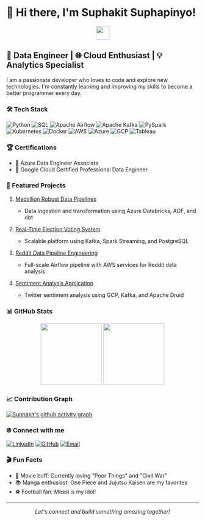 # 👋 Hi there, I'm Suphakit Suphapinyo!

<div align="center">
  <img src="https://media.giphy.com/media/hvRJCLFzcasrR4ia7z/giphy.gif" width="35"/>
</div>

## 🚀 Data Engineer | 🌐 Cloud Enthusiast | 💡 Analytics Specialist

I am a passionate developer who loves to code and explore new technologies. I'm constantly learning and improving my skills to become a better programmer every day.

### 🛠 Tech Stack

![Python](https://img.shields.io/badge/-Python-3776AB?style=flat-square&logo=Python&logoColor=white)
![SQL](https://img.shields.io/badge/-SQL-4479A1?style=flat-square&logo=MySQL&logoColor=white)
![Apache Airflow](https://img.shields.io/badge/-Apache%20Airflow-017CEE?style=flat-square&logo=Apache%20Airflow&logoColor=white)
![Apache Kafka](https://img.shields.io/badge/-Apache%20Kafka-231F20?style=flat-square&logo=Apache%20Kafka&logoColor=white)
![PySpark](https://img.shields.io/badge/-PySpark-E25A1C?style=flat-square&logo=Apache%20Spark&logoColor=white)
![Kubernetes](https://img.shields.io/badge/-Kubernetes-326CE5?style=flat-square&logo=Kubernetes&logoColor=white)
![Docker](https://img.shields.io/badge/-Docker-2496ED?style=flat-square&logo=Docker&logoColor=white)
![AWS](https://img.shields.io/badge/-AWS-232F3E?style=flat-square&logo=Amazon%20AWS&logoColor=white)
![Azure](https://img.shields.io/badge/-Azure-0089D6?style=flat-square&logo=Microsoft%20Azure&logoColor=white)
![GCP](https://img.shields.io/badge/-Google%20Cloud-4285F4?style=flat-square&logo=Google%20Cloud&logoColor=white)
![Tableau](https://img.shields.io/badge/-Tableau-E97627?style=flat-square&logo=Tableau&logoColor=white)

### 🏆 Certifications

- 🏅 Azure Data Engineer Associate
- 🏅 Google Cloud Certified Professional Data Engineer

### 🌟 Featured Projects

1. [Medallion Robust Data Pipelines](https://github.com/GuySuphakit/Medallion-Spark-Azure-DBT/)
   - Data ingestion and transformation using Azure Databricks, ADF, and dbt

2. [Real-Time Election Voting System](https://github.com/GuySuphakit/realtime-voting/)
   - Scalable platform using Kafka, Spark Streaming, and PostgreSQL

3. [Reddit Data Pipeline Engineering](https://github.com/GuySuphakit/RedditETL/)
   - Full-scale Airflow pipeline with AWS services for Reddit data analysis

4. [Sentiment Analysis Application](https://github.com/GuySuphakit/Sentiment-Analysis-Application-with-Twitter-Thailand-election-2023)
   - Twitter sentiment analysis using GCP, Kafka, and Apache Druid

### 📊 GitHub Stats
<div align="center">
  <img height="160em" src="https://github-readme-stats.vercel.app/api?username=GuySuphakit&show_icons=true&theme=dark&include_all_commits=true&count_private=true"/>
  <img height="160em" src="https://github-profile-summary-cards.vercel.app/api/cards/repos-per-language?username=GuySuphakit&theme=github_dark"/>
</div>

### 📈 Contribution Graph
[![Suphakit's github activity graph](https://github-readme-activity-graph.vercel.app/graph?username=GuySuphakit&theme=github-compact)](https://github.com/ashutosh00710/github-readme-activity-graph)

### 🌐 Connect with me

[![LinkedIn](https://img.shields.io/badge/-LinkedIn-0077B5?style=for-the-badge&logo=LinkedIn&logoColor=white)](https://www.linkedin.com/in/ssuphapinyo/)
[![GitHub](https://img.shields.io/badge/-GitHub-181717?style=for-the-badge&logo=GitHub&logoColor=white)](https://github.com/GuySuphakit)
[![Email](https://img.shields.io/badge/-Email-D14836?style=for-the-badge&logo=Gmail&logoColor=white)](mailto:ssuphapinyo@gmail.com)

### 🎬 Fun Facts

- 🍿 Movie buff: Currently loving "Poor Things" and "Civil War"
- 📚 Manga enthusiast: One Piece and Jujutsu Kaisen are my favorites
- ⚽ Football fan: Messi is my idol!

---

<div align="center">
  <i>Let's connect and build something amazing together!</i>
</div>
